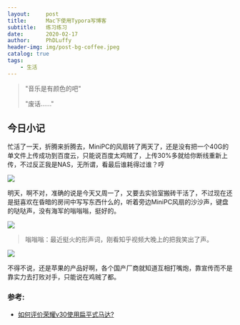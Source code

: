 ```yaml
---
layout:     post
title:      Mac下使用Typora写博客
subtitle:   练习练习
date:       2020-02-17
author:     PhDLuffy
header-img: img/post-bg-coffee.jpeg
catalog: true
tags:
    - 生活
---
```


> "音乐是有颜色的吧"
>
> "废话……"

## 今日小记

忙活了一天，折腾来折腾去，MiniPC的风扇转了两天了，还是没有把一个40G的单文件上传成功到百度云，只能说百度太鸡贼了，上传30%多就给你断线重新上传，不过反正我是NAS，无所谓，看最后谁耗得过谁？哼

![](https://tva1.sinaimg.cn/large/0082zybpgy1gbz4ngd22hj31c00u01ky.jpg)

明天，啊不对，准确的说是今天又周一了，又要去实验室搬砖干活了，不过现在还是挺喜欢在昏暗的房间中写写东西什么的，听着旁边MiniPC风扇的沙沙声，键盘的哒哒声，没有海军的嗡嗡嗡，挺好的。

![](https://tva1.sinaimg.cn/large/0082zybpgy1gbz4peodu8j31400u04kl.jpg)

>嗡嗡嗡：最近挺火的形声词，刚看知乎视频大晚上的把我笑出了声。

![](https://tva1.sinaimg.cn/large/0082zybpgy1gbz4b9rmtpj30hs07x0sx.jpg)


不得不说，还是苹果的产品好啊，各个国产厂商就知道互相打嘴炮，靠宣传而不是靠实力去打败对手，只能说在鸡贼了都。



### 参考:

* [如何评价荣耀v30使用扁平式马达?](https://www.zhihu.com/question/372149988/answer/1020063767)


